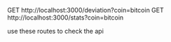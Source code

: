 GET http://localhost:3000/deviation?coin=bitcoin
 GET http://localhost:3000/stats?coin=bitcoin

use these routes to check the api
